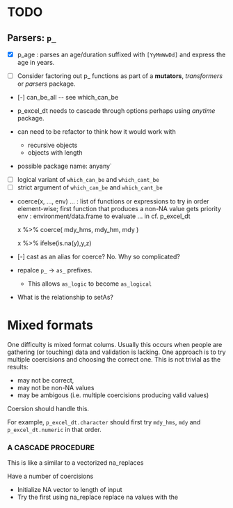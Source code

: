 # TODO 


## Parsers: `p_`

- [x] p_age : parses an age/duration suffixed with `[YyMmWwDd]` and express the age in years.

 - [ ] Consider factoring out p_ functions as part of a **mutators**, *transformers* or 
       *parsers* package.

 - [-] can_be_all -- see which_can_be

 - p_excel_dt needs to cascade through options perhaps using *anytime* package.
 - can need to be refactor to think how it would work with  
   - recursive objects
   - objects with length
 - possible package name: anyany`
 
 - [ ] logical variant of `which_can_be` and `which_cant_be`
 - [ ] strict argument of `which_can_be` and `which_cant_be`

 - coerce(x, ..., env)
   ... : list of functions or expressions to try in order element-wise; first 
         function that produces a non-NA value gets priority
   env : environment/data.frame to evaluate ... in
   cf. p_excel_dt
   
   x %>% coerce( mdy_hms, mdy_hm, mdy )
    
   x %>% ifelse(is.na(y),y,z)   
   
 - [-] cast as an alias for coerce? No. Why so complicated?

 - repalce `p_` -> `as_` prefixes.
   - This allows `as_logic` to become `as_logical`
   
 - What is the relationship to setAs? 
  

# Mixed formats

One difficulty is mixed format colums. Usually this occurs when people are 
gathering (or touching) data and validation is lacking. One approach is to 
try multiple coercisions and choosing the correct one. This is not trivial as 
the results:

 - may not be correct,
 - may not be non-NA values
 - may be ambigous (i.e. multiple coercisions producing valid values)

Coersion should handle this.

For example, `p_excel_dt.character` should first try `mdy_hms`, `mdy` and 
`p_excel_dt.numeric` in that order.

### A CASCADE PROCEDURE

This is like a similar to a vectorized na_replaces

Have a number of coercisions 

 - Initialize NA vector to length of input
 - Try the first using na_replace 
   replace na values with the 

